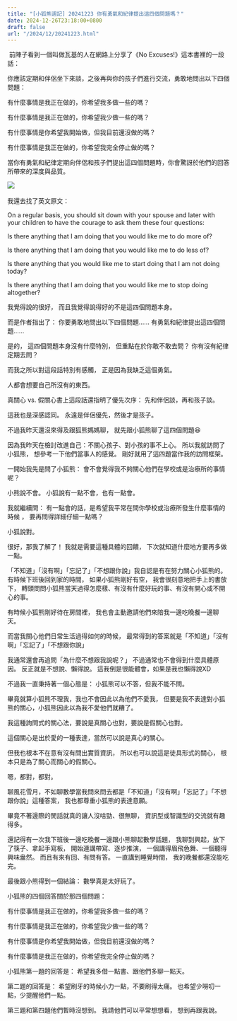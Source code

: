 ```yaml
---
title: "[小狐熊週記] 20241223 你有勇氣和紀律提出這四個問題嗎？"
date: 2024-12-26T23:18:00+0800
draft: false
url: "/2024/12/20241223.html"
---
```


 前陣子看到一個叫做瓦基的人在網路上分享了《No Excuses!》這本書裡的一段話：

你應該定期和伴侶坐下來談，之後再與你的孩子們進行交流，勇敢地問出以下四個問題：

有什麼事情是我正在做的，你希望我多做一些的嗎？

有什麼事情是我正在做的，你希望我少做一些的嗎？

有什麼事情是你希望我開始做，但我目前還沒做的嗎？

有什麼事情是我正在做的，你希望我完全停止做的嗎？

當你有勇氣和紀律定期向伴侶和孩子們提出這四個問題時，你會驚訝於他們的回答所帶來的深度與品質。



![]($https://blogger.googleusercontent.com/img/a/AVvXsEiJQg-eWS7RH09pTyjLTOcpnULroEb-FF876uRAT-01apbuyL9twyyvJYkD0lGspm1p498vb1Xi6DdIuSSVbbwA2IeYVQ5hA2pl_uWb6jxSO9VhOEI8BgBrWuWf-vbggHZ0c6oHe9UI7Hkt2RzvKHziiLgqOVS9AGt5ZACX2o9g3qm3jyz0JaMq-y9jj9k)
 

我還去找了英文原文：

On a regular basis, you should sit down with your spouse and later with your children to have the courage to ask them these four questions:

Is there anything that I am doing that you would like me to do more of?

Is there anything that I am doing that you would like me to do less of?

Is there anything that you would like me to start doing that I am not doing today?

Is there anything that I am doing that you would like me to stop doing altogether?

我覺得說的很好，
而且我覺得說得好的不是這四個問題本身。

而是作者指出了：
你要勇敢地問出以下四個問題……
有勇氣和紀律提出這四個問題……

是的，
這四個問題本身沒有什麼特別，
但重點在於你敢不敢去問？
你有沒有紀律定期去問？

而我之所以對這段話特別有感觸，
正是因為我缺乏這個勇氣。

人都會想要自己所沒有的東西。



真關心 vs. 假關心書上這段話還指明了優先次序：
先和伴侶談，再和孩子談。

這我也是深感認同。
永遠是伴侶優先，然後才是孩子。

不過我昨天還沒來得及跟狐熊媽媽聊，
就先跟小狐熊聊了這四個問題😆

因為我昨天在檢討改進自己：不關心孩子、對小孩的事不上心。
所以我就訪問了小狐熊，
想參考一下他們當事人的感覺。
剛好就用了這四題當作我的訪問框架。

一開始我先是問了小狐熊：
會不會覺得我不夠關心他們在學校或是治療所的事情呢？

小熊說不會。
小狐說有一點不會，也有一點會。

我就繼續問：
有一點會的話，是希望我平常在問你學校或治療所發生什麼事情的時候 ，
要再問得詳細仔細一點嗎？

小狐說對。

很好，那我了解了！
我就是需要這種具體的回饋，
下次就知道什麼地方要再多做一點。




「不知道」「沒有啊」「忘記了」「不想跟你說」我自認是有在努力關心小狐熊的。
有時候下班後回到家的時間，
如果小狐熊剛好有空，
我會很刻意地把手上的書放下，
轉頭問問小狐熊當天過得怎麼樣、有沒有什麼好玩的事、有沒有開心或不開心的事。

有時候小狐熊剛好待在房間裡，
我也會主動邀請他們來陪我一邊吃晚餐一邊聊天。

而當我關心他們日常生活過得如何的時候，
最常得到的答案就是「不知道」「沒有啊」「忘記了」「不想跟你說」

我通常還會再追問「為什麼不想跟我說呢？」
不過通常也不會得到什麼具體原因。
反正就是不想說、懶得說。
這我倒是很能體會，如果是我也懶得說XD

不過我一直秉持著一個心態是：
小狐熊可以不答，但我不能不問。

畢竟就算小狐熊不理我，我也不會因此以為他們不愛我，
但要是我不表達對小狐熊的關心，小狐熊因此以為我不愛他們就糟了。

我這種詢問式的關心法，要說是真關心也對，要說是假關心也對。

這個關心是出於愛的一種表達，當然可以說是真心的關心。

但我也根本不在意有沒有問出實質資訊，
所以也可以說這是徒具形式的關心，
根本只是為了關心而關心的假關心。

嗯，都對，都對。



聊風花雪月，不如聊數學當我問來問去都是「不知道」「沒有啊」「忘記了」「不想跟你說」這種答案，
我也都尊重小狐熊的表達意願。

畢竟不著邊際的閒話就真的讓人沒啥勁、很無聊，
資訊型或智識型的交流就有趣得多。

還記得有一次我下班後一邊吃晚餐一邊跟小熊聊起數學話題，
我聊到興起，放下了筷子、拿起手寫板，
開始連講帶寫、逐步推演，
一個講得眉飛色舞、一個聽得興味盎然。
而且有來有回、有問有答。
一直講到睡覺時間，
我的晚餐都還沒能吃完。

最後跟小熊得到一個結論：
數學真是太好玩了。

小狐熊的四個回答關於那四個問題：

有什麼事情是我正在做的，你希望我多做一些的嗎？

有什麼事情是我正在做的，你希望我少做一些的嗎？

有什麼事情是你希望我開始做，但我目前還沒做的嗎？

有什麼事情是我正在做的，你希望我完全停止做的嗎？

小狐熊第一題的回答是：
希望我多借一點書、跟他們多聊一點天。

第二題的回答是：
希望刷牙的時候小力一點，不要刷得太痛。
也希望少嘮叨一點，少提醒他們一點。

第三題和第四題他們暫時沒想到。
我請他們可以平常想想看，
想到再跟我說。



